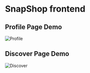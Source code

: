 # SnapShop frontend
## Profile Page Demo
![Profile](https://user-images.githubusercontent.com/28332836/33855922-610692ea-de7b-11e7-907f-e0d3cc5d61e4.gif)
## Discover Page Demo
![Discover](https://user-images.githubusercontent.com/28332836/33856101-dc53ca12-de7b-11e7-981c-76e0dceaece9.gif)
